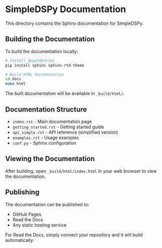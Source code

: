 # SimpleDSPy Documentation

This directory contains the Sphinx documentation for SimpleDSPy.

## Building the Documentation

To build the documentation locally:

```bash
# Install dependencies
pip install sphinx sphinx-rtd-theme

# Build HTML documentation
cd docs
make html
```

The built documentation will be available in `_build/html/`.

## Documentation Structure

- `index.rst` - Main documentation page
- `getting_started.rst` - Getting started guide
- `api_simple.rst` - API reference (simplified version)
- `examples.rst` - Usage examples
- `conf.py` - Sphinx configuration

## Viewing the Documentation

After building, open `_build/html/index.html` in your web browser to view the documentation.

## Publishing

The documentation can be published to:
- GitHub Pages
- Read the Docs
- Any static hosting service

For Read the Docs, simply connect your repository and it will build automatically.